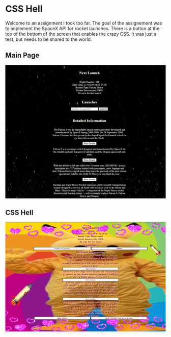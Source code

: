 # CSS Hell

Welcome to an assignment I took too far. The goal of the assignement was to implement the SpaceX API for rocket launches. There is a button at the top of the
bottom of the screen that enables the crazy CSS. It was just a test, but needs to be shared to the world.

## Main Page
![Normal](./README/MainPage.png)

## CSS Hell
![Hell](./README/CSSHell.png)